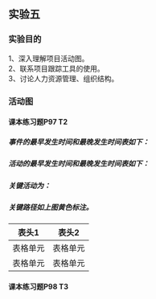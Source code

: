 ## 实验五
### 实验目的
1、深入理解项目活动图。  
2、联系项目跟踪工具的使用。  
3、讨论人力资源管理、组织结构。  
### 活动图
#### 课本练习题P97 T2
##### 事件的最早发生时间和最晚发生时间表如下：

##### 活动的最早发生时间和最晚发生时间表如下：

##### 关键活动为：

##### 关键路径如上图黄色标注。
| 表头1  | 表头2|
| ---------- | -----------|
| 表格单元   | 表格单元   |
| 表格单元   | 表格单元   |

#### 课本练习题P98 T3
